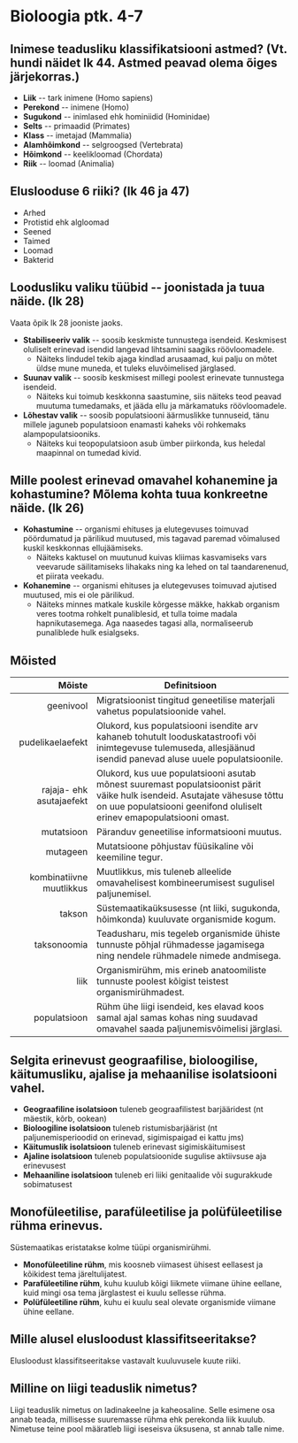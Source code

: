 # Bioloogia ptk. 4-7

## Inimese teadusliku klassifikatsiooni astmed? (Vt. hundi näidet lk 44. Astmed peavad olema õiges järjekorras.)
* **Liik** -- tark inimene (Homo sapiens)
* **Perekond** -- inimene (Homo)
* **Sugukond** -- inimlased ehk hominiidid (Hominidae)
* **Selts** -- primaadid (Primates)
* **Klass** -- imetajad (Mammalia)
* **Alamhõimkond** -- selgroogsed (Vertebrata)
* **Hõimkond** -- keelikloomad (Chordata)
* **Riik** -- loomad (Animalia)

## Eluslooduse 6 riiki? (lk 46 ja 47)
* Arhed
* Protistid ehk algloomad
* Seened
* Taimed
* Loomad
* Bakterid

## Loodusliku valiku tüübid -- joonistada ja tuua näide. (lk 28)
Vaata õpik lk 28 jooniste jaoks.

* **Stabiliseeriv valik** -- soosib keskmiste tunnustega isendeid. Keskmisest oluliselt erinevad isendid langevad lihtsamini saagiks röövloomadele.
    * Näiteks lindudel tekib ajaga kindlad arusaamad, kui palju on mõtet üldse mune muneda, et tuleks eluvõimelised järglased.
* **Suunav valik** -- soosib keskmisest millegi poolest erinevate tunnustega isendeid. 
    * Näiteks kui toimub keskkonna saastumine, siis näiteks teod peavad muutuma tumedamaks, et jääda ellu ja märkamatuks röövloomadele.
* **Lõhestav valik** -- soosib populatsiooni äärmuslikke tunnuseid, tänu millele jaguneb populatsioon enamasti kaheks või rohkemaks alampopulatsiooniks.
    * Näiteks kui teopopulatsioon asub ümber piirkonda, kus heledal maapinnal on tumedad kivid.



## Mille poolest erinevad omavahel kohanemine ja kohastumine? Mõlema kohta tuua konkreetne näide. (lk 26)
* **Kohastumine** -- organismi ehituses ja elutegevuses toimuvad pöördumatud ja pärilikud muutused, mis tagavad paremad võimalused kuskil keskkonnas ellujäämiseks.
    * Näiteks kaktusel on muutunud kuivas kliimas kasvamiseks vars veevarude säilitamiseks lihakaks ning ka lehed on tal taandarenenud, et piirata veekadu.
* **Kohanemine** -- organismi ehituses ja elutegevuses toimuvad ajutised muutused, mis ei ole pärilikud.
    * Näiteks minnes matkale kuskile kõrgesse mäkke, hakkab organism veres tootma rohkelt punaliblesid, et tulla toime madala hapnikutasemega. Aga naasedes tagasi alla, normaliseerub punaliblede hulk esialgseks.


## Mõisted

| Mõiste | Definitsioon |
|-------:|--------------|
| geenivool | Migratsioonist tingitud geneetilise materjali vahetus populatsioonide vahel. |
| pudelikaelaefekt | Olukord, kus populatsiooni isendite arv kahaneb tohutult looduskatastroofi või inimtegevuse tulemuseda, allesjäänud isendid panevad aluse uuele populatsioonile. |
| rajaja- ehk asutajaefekt | Olukord, kus uue populatsiooni asutab mõnest suuremast populatsioonist pärit väike hulk isendeid. Asutajate vähesuse tõttu on uue populatsiooni geenifond oluliselt erinev emapopulatsiooni omast. |
| mutatsioon | Päranduv geneetilise informatsiooni muutus. |
| mutageen | Mutatsioone põhjustav füüsikaline või keemiline tegur. |
| kombinatiivne muutlikkus | Muutlikkus, mis tuleneb alleelide omavahelisest kombineerumisest sugulisel paljunemisel. |
| takson | Süstemaatikaüksusesse (nt liiki, sugukonda, hõimkonda) kuuluvate organismide kogum. |
| taksonoomia | Teadusharu, mis tegeleb organismide ühiste tunnuste põhjal rühmadesse jagamisega ning nendele rühmadele nimede andmisega. |
| liik | Organismirühm, mis erineb anatoomiliste tunnuste poolest kõigist teistest organismirühmadest. |
| populatsioon | Rühm ühe liigi isendeid, kes elavad koos samal ajal samas kohas ning suudavad omavahel saada paljunemisvõimelisi järglasi. |

## Selgita erinevust geograafilise, bioloogilise, käitumusliku, ajalise ja mehaanilise isolatsiooni vahel.
* **Geograafiline isolatsioon** tuleneb geograafilistest barjääridest (nt mäestik, kõrb, ookean)
* **Bioloogiline isolatsioon** tuleneb ristumisbarjäärist (nt paljunemisperioodid on erinevad, sigimispaigad ei kattu jms)
* **Käitumuslik isolatsioon** tuleneb erinevast sigimiskäitumisest
* **Ajaline isolatsioon** tuleneb populatsioonide sugulise aktiivsuse aja erinevusest
* **Mehaaniline isolatsioon** tuleneb eri liiki genitaalide või sugurakkude sobimatusest

## Monofüleetilise, parafüleetilise ja polüfüleetilise rühma erinevus.
Süstemaatikas eristatakse kolme tüüpi organismirühmi.
* **Monofüleetiline rühm**, mis koosneb viimasest ühisest eellasest ja kõikidest tema järeltulijatest.
* **Parafüleetiline rühm**, kuhu kuulub kõigi liikmete viimane ühine eellane, kuid mingi osa tema järglastest ei kuulu sellesse rühma.
* **Polüfüleetiline rühm**, kuhu ei kuulu seal olevate organismide viimane ühine eellane.

## Mille alusel elusloodust klassifitseeritakse?
Elusloodust klassifitseeritakse vastavalt kuuluvusele kuute riiki.

## Milline on liigi teaduslik nimetus?
Liigi teaduslik nimetus on ladinakeelne ja kaheosaline. Selle esimene osa annab teada, millisesse suuremasse rühma ehk perekonda liik kuulub. Nimetuse teine pool määratleb liigi iseseisva üksusena, st annab talle nime.
